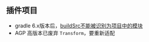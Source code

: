  ## 插件项目

  - gradle 6.x版本后，[buildSrc不能被识别为项目中的模块](https://docs.gradle.org/current/userguide/upgrading_version_5.html)
  - AGP 高版本已废弃 `Transform`，要重新适配